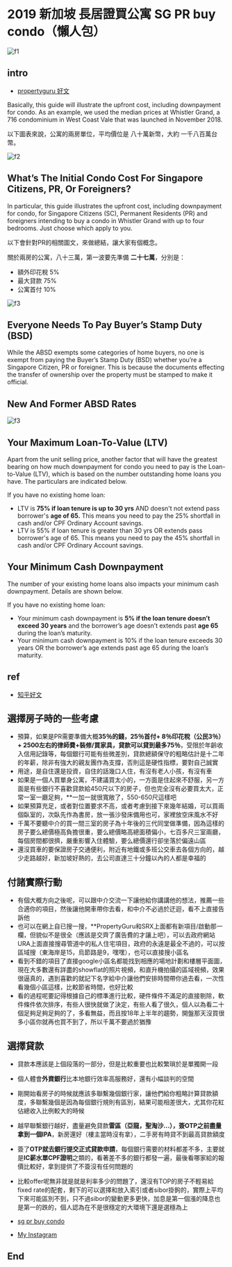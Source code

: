 # 2019 新加坡 長居證買公寓 SG PR buy condo（懶人包）
![f1](https://github.com/HCH1/blog/blob/master/fig/condo1.png)

## intro
- [propertyguru 好文](https://www.propertyguru.com.sg/property-guides/how-much-do-you-need-to-spend-upfront-when-buying-a-condo-10413)

Basically, this guide will illustrate the upfront cost, including downpayment for condo. As an example, we used the median prices at Whistler Grand, a 716 condominium in West Coast Vale that was launched in November 2018.

以下圖表來說，公寓的兩房單位，平均價位是 八十萬新幣，大約 一千八百萬台幣。

![f2](https://github.com/HCH1/blog/blob/master/fig/condo22.png)


## What’s The Initial Condo Cost For Singapore Citizens, PR, Or Foreigners?
In particular, this guide illustrates the upfront cost, including downpayment for condo, for Singapore Citizens (SC), Permanent Residents (PR) and foreigners intending to buy a condo in Whistler Grand with up to four bedrooms. Just choose which apply to you.

以下會針對PR的相關圖文，來做總結，讓大家有個概念。

關於兩房的公寓，八十三萬，第一波要先準備 **二十七萬**，分別是：
- 額外印花稅 5%
- 最大貸款 75%
- 公寓首付 10%

![f3](https://github.com/HCH1/blog/blob/master/fig/condo33.png)

## Everyone Needs To Pay Buyer’s Stamp Duty (BSD)
While the ABSD exempts some categories of home buyers, no one is exempt from paying the Buyer’s Stamp Duty (BSD) whether you’re a Singapore Citizen, PR or foreigner. This is because the documents effecting the transfer of ownership over the property must be stamped to make it official.

## New And Former ABSD Rates
![f3](https://github.com/HCH1/blog/blob/master/fig/condo44.png)

## Your Maximum Loan-To-Value (LTV)
Apart from the unit selling price, another factor that will have the greatest bearing on how much downpayment for condo you need to pay is the Loan-to-Value (LTV), which is based on the number outstanding home loans you have. The particulars are indicated below.

If you have no existing home loan:

- LTV is **75% if loan tenure is up to 30 yrs** AND doesn't not extend pass borrower's **age of 65.** This means you need to pay the 25% shortfall in cash and/or CPF Ordinary Account savings.
- LTV is 55% if loan tenure is greater than 30 yrs OR extends pass borrower's age of 65. This means you need to pay the 45% shortfall in cash and/or CPF Ordinary Account savings.

## Your Minimum Cash Downpayment
The number of your existing home loans also impacts your minimum cash downpayment. Details are shown below.

If you have no existing home loan:

- Your minimum cash downpayment is **5% if the loan tenure doesn’t exceed 30 years** and the borrower’s age doesn’t extends past **age 65** during the loan’s maturity.
- Your minimum cash downpayment is 10% if the loan tenure exceeds 30 years OR the borrower’s age extends past age 65 during the loan’s maturity.


## ref
- [知乎好文](https://zhuanlan.zhihu.com/p/32493002)
## 選擇房子時的一些考慮
- 預算，如果是PR需要準備大概**35％的錢，25％首付+ 8％印花稅（公民3％）+ 2500左右的律師費+裝修/買家具，貸款可以貸到最多75％**，受限於年齡收入信用記錄等，每個銀行可能有些微差別，貸款總額保守的粗略估計是十二年的年薪，除非有強大的親友團作為支撐，否則這是硬性指標，要對自己誠實
- 用途，是自住還是投資，自住的話幾口人住，有沒有老人小孩，有沒有車
- 如果是一個人買單身公寓，不建議買太小的，一方面是住起來不舒服，另一方面是有些銀行不喜歡貸款給450尺以下的房子，但也完全沒有必要買太大，正常一室一廳足夠，**一加一就很寬敞了，550-650尺這樣吧
- 如果預算充足，或者對位置要求不高，或者考慮到接下來幾年結婚，可以買兩個臥室的，次臥先作為書房，放一張沙發床備用也可，家裡放空床風水不好
- 千萬不要聽中介的買一間三室的房子為十年後的三代同堂做準備，因為這樣的房子要么總價極高負擔很重，要么總價略高總面積偏小，七百多尺三室兩廳，每個房間都很擠，嚴重影響入住體驗，要么總價還行卻坐落於偏遠山區
- 還沒買車的要保證房子交通便利，附近有地鐵或多班公交車去各個方向的，越少走路越好，新加坡好熱的，去公司直達三十分鐘以內的人都是幸福的

## 付諸實際行動
- 有個大概方向之後呢，可以跟中介交流一下讓他給你講講他的想法，推薦一些合適你的項目，然後讓他開車帶你去看，和中介不必過於迂迴，看不上直接告訴他
- 也可以在網上自已搜一搜，**PropertyGuru和SRX上面都有新項目/啟動那一欄，但貌似不是很全（應該是交齊了廣告費的才讓上吧），可以去政府網站URA上面直接搜尋管道中的私人住宅項目，政府的永遠是最全不過的，可以按區域搜（東海岸是15，烏節路是9，嘿嘿），也可以直接搜小區名
- 看到不錯的項目了直接google小區名都能找到相應的場地計劃和樓層平面圖，現在大多數還有詳盡的showflat的照片視頻，和直升機拍攝的區域視頻，效果很逼真的，遇到喜歡的就記下名字給中介讓他們安排時間帶你過去看，一次性看幾個小區這樣，比較節省時間，也好比較
- 看的過程呢要記得根據自己的標準進行比較，硬件條件不滿足的直接剔除，軟件條件依次排序，有些人很快就做了決定，有些人看了很久，個人以為看二十個足夠足夠足夠的了，多看無益，而且按18年上半年的趨勢，開盤那天沒買很多小區你就再也買不到了，所以千萬不要過於猶豫

## 選擇貸款
- 貸款本應該是上個段落的一部分，但是比較重要也比較繁瑣於是單獨開一段
- 個人體會**外資銀行**比本地銀行效率高服務好，還有小幅談判的空間
- 剛開始看房子的時候就應該多聯繫幾個銀行家，讓他們給你粗略計算貸款額度，多聯繫幾個是因為每個銀行規則有區別，結果可能相差很大，尤其你花紅佔總收入比例較大的時候
- 越早聯繫銀行越好，盡量避免貸款**雷區（亞龍，聖淘沙...），簽OTP之前盡量拿到一個IPA**，新房還好（樓主當時沒有拿），二手房有時貸不到最高貸款額度
- 簽了**OTP就去銀行提交正式貸款申請**，每個銀行需要的材料都差不多，主要就是**IC薪水單CPF證明**之類的，看著差不多的銀行都發一遍，最後看哪家給的報價比較好，拿到提供了不簽沒有任何問題的
- 比較offer呢無非就是就是利率多少的問題了，還沒有TOP的房子不輕易給fixed rate的配套，剩下的可以選擇和放入索引或者sibor掛鉤的，實際上平均下來可能區別不到，只不過sibor的變動更多更快，加息是第一個漲的降息也是第一的跌的，個人認為在不是很穩定的大環境下還是選穩為上

- [sg pr buy condo](https://www.google.com.tw/search?source=hp&ei=JzIkXMrUB42y9QOcxZ6YAg&q=sg+pr+buy+condo)
- [My Instagram](https://www.instagram.com/redbox111)
## End
